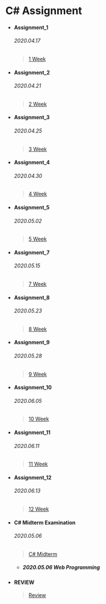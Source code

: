 # C# Assignment

+ ####  Assignment_1

  ###### 2020.04.17

  > [1 Week](https://github.com/narinn-star/C_sharp_Assignment/tree/master/1%20Week)

  

+ #### Assignment_2

  ###### 2020.04.21

  > [2 Week](https://github.com/narinn-star/C_sharp_Assignment/tree/master/2%20Week)

  

+ #### Assignment_3

  ###### 2020.04.25

  > [3 Week](https://github.com/narinn-star/C_sharp_Assignment/tree/master/3%20Week)

  

+ #### Assignment_4

  ###### 2020.04.30

  > [4 Week](https://github.com/narinn-star/C_sharp_Assignment/tree/master/4%20Week)

  

+ #### Assignment_5

  ###### 2020.05.02

  > [5 Week](https://github.com/narinn-star/C_sharp_Assignment/tree/master/5%20Week)

  

+ #### Assignment_7

  ###### 2020.05.15

  > [7 Week](https://github.com/narinn-star/C_sharp_Assignment/tree/master/7%20Week)

  

+ #### Assignment_8

  ###### 2020.05.23

  > [8 Week](https://github.com/narinn-star/C_sharp_Assignment/tree/master/8%20Week)

  

+ #### Assignment_9

  ###### 2020.05.28

  > [9 Week](https://github.com/narinn-star/C_sharp_Assignment/tree/master/9%20Week)

  

+ #### Assignment_10

  ###### 2020.06.05

  > [10 Week](https://github.com/narinn-star/C_sharp_Assignment/tree/master/10%20Week)

  

+ #### Assignment_11

  ###### 2020.06.11

  > [11 Week](https://github.com/narinn-star/C_sharp_Assignment/tree/master/11%20Week)

  

+ #### Assignment_12

  ###### 2020.06.13

  > [12 Week](https://github.com/narinn-star/C_sharp_Assignment/tree/master/12%20Week)

  

+ #### C# Midterm Examination

  ###### 2020.05.06

  > [C# Midterm](https://github.com/narinn-star/C_sharp_Assignment/tree/master/C%23%20Midterm)

  + ##### 2020.05.06 Web Programming

    

+ #### REVIEW

  > [Review](https://github.com/narinn-star/C_sharp_Assignment/tree/master/Review)